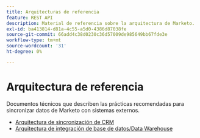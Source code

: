 ```yaml
---
title: Arquitecturas de referencia
feature: REST API
description: Material de referencia sobre la arquitectura de Marketo.
exl-id: ba413814-d81a-4c55-a5d0-4386d87038fe
source-git-commit: 66add4c38d0230c36d57009de985649bb67fde3e
workflow-type: tm+mt
source-wordcount: '31'
ht-degree: 0%

---
```


# Arquitectura de referencia

Documentos técnicos que describen las prácticas recomendadas para sincronizar datos de Marketo con sistemas externos.

- [Arquitectura de sincronización de CRM](../sync-architecture-whitepaper.pdf)
- [Arquitectura de integración de base de datos/Data Warehouse](../reference_architecture.pdf)
